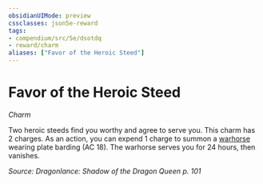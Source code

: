 ```yaml
---
obsidianUIMode: preview
cssclasses: json5e-reward
tags:
- compendium/src/5e/dsotdq
- reward/charm
aliases: ["Favor of the Heroic Steed"]
---
```

# Favor of the Heroic Steed
*Charm*  

Two heroic steeds find you worthy and agree to serve you. This charm has 2 charges. As an action, you can expend 1 charge to summon a [warhorse](/Systems/5e/bestiary/beast/warhorse.md) wearing plate barding (AC 18). The warhorse serves you for 24 hours, then vanishes.

*Source: Dragonlance: Shadow of the Dragon Queen p. 101*